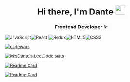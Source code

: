 <h1 align="center">Hi there, I'm Dante</a> 
<img src="https://github.com/blackcater/blackcater/raw/main/images/Hi.gif" height="32"/></h1>
<h3 align="center">Frontend Developer ✨</h3>

![JavaScript](https://img.shields.io/badge/javascript-%23323330.svg?style=for-the-badge&logo=javascript&logoColor=%23F7DF1E)![React](https://img.shields.io/badge/react-%2320232a.svg?style=for-the-badge&logo=react&logoColor=%2361DAFB) ![Redux](https://img.shields.io/badge/redux-%23593d88.svg?style=for-the-badge&logo=redux&logoColor=white)![HTML5](https://img.shields.io/badge/html5-%23E34F26.svg?style=for-the-badge&logo=html5&logoColor=white)![CSS3](https://img.shields.io/badge/css3-%231572B6.svg?style=for-the-badge&logo=css3&logoColor=white)


[![codewars](https://www.codewars.com/users/MrsDante/badges/large)](https://www.codewars.com/users/MrsDante)


[![MrsDante's LeetCode stats](https://leetcode-stats-six.vercel.app/api?username=MrsDante&theme=dark)](https://github.com/MrsDante/leetcode-stats)

[![Readme Card](https://github-readme-stats.vercel.app/api/pin/?username=MrsDante&repo=quizAppReact)](https://github.com/MrsDante/quizAppReact)

[![Readme Card](https://github-readme-stats.vercel.app/api/pin/?username=MrsDante&repo=recipeAppReact)](https://github.com/MrsDante/recipeAppReact)

<!--
**MrsDante/mrsdante** is a ✨ _special_ ✨ repository because its `README.md` (this file) appears on your GitHub profile.

Here are some ideas to get you started:

- 🔭 I’m currently working on ...
- 🌱 I’m currently learning ...
- 👯 I’m looking to collaborate on ...
- 🤔 I’m looking for help with ...
- 💬 Ask me about ...
- 📫 How to reach me: ...
- 😄 Pronouns: ...
- ⚡ Fun fact: ...
-->
